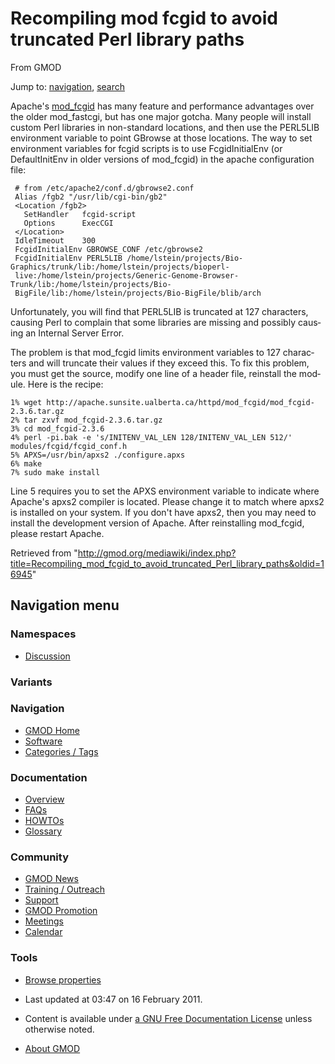 <div id="mw-page-base" class="noprint">

</div>

<div id="mw-head-base" class="noprint">

</div>

<div id="content" class="mw-body" role="main">

<span id="top"></span>

<div id="mw-js-message" style="display:none;">

</div>



# <span dir="auto">Recompiling mod fcgid to avoid truncated Perl library paths</span>

<div id="bodyContent">

<div id="siteSub">

From GMOD

</div>

<div id="contentSub">

</div>

<div id="jump-to-nav" class="mw-jump">

Jump to: [navigation](#mw-navigation), [search](#p-search)

</div>

<div id="mw-content-text" class="mw-content-ltr" lang="en" dir="ltr">

Apache's
<a href="http://httpd.apache.org/mod_fcgid/" class="external text"
rel="nofollow">mod_fcgid</a> has many feature and performance advantages
over the older mod_fastcgi, but has one major gotcha. Many people will
install custom Perl libraries in non-standard locations, and then use
the PERL5LIB environment variable to point GBrowse at those locations.
The way to set environment variables for fcgid scripts is to use
FcgidInitialEnv (or DefaultInitEnv in older versions of mod_fcgid) in
the apache configuration file:

     # from /etc/apache2/conf.d/gbrowse2.conf
     Alias /fgb2 "/usr/lib/cgi-bin/gb2"
     <Location /fgb2>
       SetHandler   fcgid-script
       Options      ExecCGI
     </Location>
     IdleTimeout    300
     FcgidInitialEnv GBROWSE_CONF /etc/gbrowse2
     FcgidInitialEnv PERL5LIB /home/lstein/projects/Bio-Graphics/trunk/lib:/home/lstein/projects/bioperl-
     live:/home/lstein/projects/Generic-Genome-Browser-Trunk/lib:/home/lstein/projects/Bio-
     BigFile/lib:/home/lstein/projects/Bio-BigFile/blib/arch

Unfortunately, you will find that PERL5LIB is truncated at 127
characters, causing Perl to complain that some libraries are missing and
possibly causing an Internal Server Error.

The problem is that mod_fcgid limits environment variables to 127
characters and will truncate their values if they exceed this. To fix
this problem, you must get the source, modify one line of a header file,
reinstall the module. Here is the recipe:

    1% wget http://apache.sunsite.ualberta.ca/httpd/mod_fcgid/mod_fcgid-2.3.6.tar.gz
    2% tar zxvf mod_fcgid-2.3.6.tar.gz
    3% cd mod_fcgid-2.3.6
    4% perl -pi.bak -e 's/INITENV_VAL_LEN 128/INITENV_VAL_LEN 512/' modules/fcgid/fcgid_conf.h
    5% APXS=/usr/bin/apxs2 ./configure.apxs
    6% make
    7% sudo make install

Line 5 requires you to set the APXS environment variable to indicate
where Apache's apxs2 compiler is located. Please change it to match
where apxs2 is installed on your system. If you don't have apxs2, then
you may need to install the development version of Apache. After
reinstalling mod_fcgid, please restart Apache.

</div>

<div class="printfooter">

Retrieved from
"<http://gmod.org/mediawiki/index.php?title=Recompiling_mod_fcgid_to_avoid_truncated_Perl_library_paths&oldid=16945>"

</div>

<div id="catlinks" class="catlinks catlinks-allhidden">

</div>

<div class="visualClear">

</div>

</div>

</div>

<div id="mw-navigation">

## Navigation menu

<div id="mw-head">



<div id="left-navigation">

<div id="p-namespaces" class="vectorTabs" role="navigation"
aria-labelledby="p-namespaces-label">

### Namespaces


- <span id="ca-talk"><a
  href="http://gmod.org/mediawiki/index.php?title=Talk:Recompiling_mod_fcgid_to_avoid_truncated_Perl_library_paths&amp;action=edit&amp;redlink=1"
  accesskey="t"
  title="Discussion about the content page [t]">Discussion</a></span>

</div>

<div id="p-variants" class="vectorMenu emptyPortlet" role="navigation"
aria-labelledby="p-variants-label">

### 

### Variants[](#)

<div class="menu">

</div>

</div>

</div>





</div>

</div>

</div>

<div id="mw-panel">

<div id="p-logo" role="banner">

<a href="Main_Page"
style="background-image: url(../images/GMOD-cogs.png);"
title="Visit the main page"></a>

</div>

<div id="p-Navigation" class="portal" role="navigation"
aria-labelledby="p-Navigation-label">

### Navigation

<div class="body">

- <span id="n-GMOD-Home">[GMOD Home](Main_Page)</span>
- <span id="n-Software">[Software](GMOD_Components)</span>
- <span id="n-Categories-.2F-Tags">[Categories /
  Tags](Categories)</span>

</div>

</div>

<div id="p-Documentation" class="portal" role="navigation"
aria-labelledby="p-Documentation-label">

### Documentation

<div class="body">

- <span id="n-Overview">[Overview](Overview)</span>
- <span id="n-FAQs">[FAQs](Category:FAQ)</span>
- <span id="n-HOWTOs">[HOWTOs](Category:HOWTO)</span>
- <span id="n-Glossary">[Glossary](Glossary)</span>

</div>

</div>

<div id="p-Community" class="portal" role="navigation"
aria-labelledby="p-Community-label">

### Community

<div class="body">

- <span id="n-GMOD-News">[GMOD News](GMOD_News)</span>
- <span id="n-Training-.2F-Outreach">[Training /
  Outreach](Training_and_Outreach)</span>
- <span id="n-Support">[Support](Support)</span>
- <span id="n-GMOD-Promotion">[GMOD Promotion](GMOD_Promotion)</span>
- <span id="n-Meetings">[Meetings](Meetings)</span>
- <span id="n-Calendar">[Calendar](Calendar)</span>

</div>

</div>

<div id="p-tb" class="portal" role="navigation"
aria-labelledby="p-tb-label">

### Tools

<div class="body">


- <span id="t-smwbrowselink"><a
  href="Special%3ABrowse/Recompiling_mod_fcgid_to_avoid_truncated_Perl_library_paths"
  rel="smw-browse">Browse properties</a></span>


</div>

</div>

</div>

</div>

<div id="footer" role="contentinfo">

- <span id="footer-info-lastmod">Last updated at 03:47 on 16 February
  2011.</span>
<!-- - <span id="footer-info-viewcount">13,229 page views.</span> -->
- <span id="footer-info-copyright">Content is available under
  <a href="http://www.gnu.org/licenses/fdl-1.3.html" class="external"
  rel="nofollow">a GNU Free Documentation License</a> unless otherwise
  noted.</span>

<!-- -->

- <span id="footer-places-about">[About
  GMOD](GMOD:About "GMOD:About")</span>

<!-- -->






</div>

